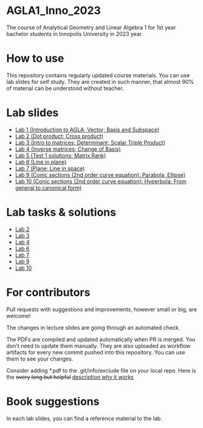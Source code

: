 # AGLA1_Inno_2023
The course of Analytical Geometry and Linear Algebra 1 for 1st year bachelor students in Innopolis University in 2023 year.

# How to use

This repository contains regularly updated course materials. You can use lab slides for self study. They are created in such manner, that almost 90% of material can be understood  without teacher.

# Lab slides

* [Lab 1 (Introduction to AGLA; Vector; Basis and Subspace)](https://github.com/Lupasic/AGLA1_Inno_2023/blob/pub_2023/slides/1/AGLA1_lab1_bul.pdf)
* [Lab 2 (Dot product; Cross product)](https://github.com/Lupasic/AGLA1_Inno_2023/blob/pub_2023/slides/2/AGLA1_lab2_bul.pdf)
* [Lab 3 (Intro to matrices; Determinant; Scalar Triple Product)](https://github.com/Lupasic/AGLA1_Inno_2023/blob/pub_2023/slides/3/AGLA1_lab3_bul.pdf)
* [Lab 4 (Inverse matrices; Change of Basis)](https://github.com/Lupasic/AGLA1_Inno_2023/blob/pub_2023/slides/4/AGLA1_lab4_bul.pdf)
* [Lab 5 (Test 1 solutions; Matrix Rank)](https://github.com/Lupasic/AGLA1_Inno_2023/blob/pub_2023/slides/5/AGLA1_lab5_bul.pdf)
* [Lab 6 (Line in plane)](https://github.com/Lupasic/AGLA1_Inno_2023/blob/pub_2023/slides/6/AGLA1_lab6_bul.pdf)
* [Lab 7 (Plane; Line in space)](https://github.com/Lupasic/AGLA1_Inno_2023/blob/pub_2023/slides/7/AGLA1_lab7_bul.pdf)
* [Lab 9 (Conic sections (2nd order curve equation): Parabola, Ellipse)](https://github.com/Lupasic/AGLA1_Inno_2023/blob/pub_2023/slides/9/AGLA1_lab9_bul.pdf)
* [Lab 10 (Conic sections (2nd order curve equation): Hyperbola; From general to canonical form)](https://github.com/Lupasic/AGLA1_Inno_2023/blob/pub_2023/slides/10/AGLA1_lab10_bul.pdf)

# Lab tasks & solutions

* [Lab 2](https://github.com/Lupasic/AGLA1_Inno_2023/blob/pub_2023/lab_tasks/Lab2)
* [Lab 3](https://github.com/Lupasic/AGLA1_Inno_2023/blob/pub_2023/lab_tasks/Lab3)
* [Lab 4](https://github.com/Lupasic/AGLA1_Inno_2023/blob/pub_2023/lab_tasks/Lab4)
* [Lab 6](https://github.com/Lupasic/AGLA1_Inno_2023/blob/pub_2023/lab_tasks/Lab6)
* [Lab 7](https://github.com/Lupasic/AGLA1_Inno_2023/blob/pub_2023/lab_tasks/Lab7)
* [Lab 9](https://github.com/Lupasic/AGLA1_Inno_2023/blob/pub_2023/lab_tasks/Lab9)
* [Lab 10](https://github.com/Lupasic/AGLA1_Inno_2023/blob/pub_2023/lab_tasks/Lab10)
# For contributors

Pull requests with suggestions and improvements, however small or big, are welcome!

The changes in lecture slides are going through an automated check.

The PDFs are compiled and updated automatically when PR is merged. You don't need to update them manually. They are also uploaded as workflow artifacts for every new commit pushed into this repository. You can use them to see your changes.
 
Consider adding \*.pdf to the .git/info/exclude file on your local repo. Here is the ~~overy long but helpful~~ [description why it works](https://medium.com/@dave_lunny/exclude-files-from-git-without-committing-changes-to-gitignore-986fa712e78d)

# Book suggestions
In each lab slides, you can find a reference material to the lab.
